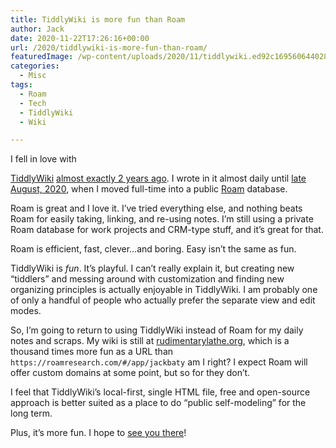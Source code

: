 ```yaml
---
title: TiddlyWiki is more fun than Roam
author: Jack
date: 2020-11-22T17:26:16+00:00
url: /2020/tiddlywiki-is-more-fun-than-roam/
featuredImage: /wp-content/uploads/2020/11/tiddlywiki.ed92c169560644028f1da2101d928e2d.png
categories:
  - Misc
tags:
  - Roam
  - Tech
  - TiddlyWiki
  - Wiki

---
```

<!--kg-card-begin: html-->I fell in love with 

[TiddlyWiki][1] [almost exactly 2 years ago][2]. I wrote in it almost daily until [late August, 2020][3], when I moved full-time into a public [Roam][4] database.

Roam is great and I love it. I’ve tried everything else, and nothing beats Roam for easily taking, linking, and re-using notes. I’m still using a private Roam database for work projects and CRM-type stuff, and it’s great for that.

Roam is efficient, fast, clever…and boring. Easy isn’t the same as fun.

TiddlyWiki is _fun_. It’s playful. I can’t really explain it, but creating new “tiddlers” and messing around with customization and finding new organizing principles is actually enjoyable in TiddlyWiki. I am probably one of only a handful of people who actually prefer the separate view and edit modes.

So, I’m going to return to using TiddlyWiki instead of Roam for my daily notes and scraps. My wiki is still at [rudimentarylathe.org][5], which is a thousand times more fun as a URL than `https://roamresearch.com/#/app/jackbaty` am I right? I expect Roam will offer custom domains at some point, but so for they don’t.

I feel that TiddlyWiki’s local-first, single HTML file, free and open-source approach is better suited as a place to do “public self-modeling” for the long term.

Plus, it’s more fun. I hope to [see you there][5]!

<!--kg-card-end: html-->

 [1]: https://tiddlywiki.com
 [2]: https://www.baty.net/2018/tiddlywiki/
 [3]: https://rudimentarylathe.org/#Friday%2C%20August%2021%2C%202020
 [4]: https://roamresearch.com
 [5]: https://rudimentarylathe.org